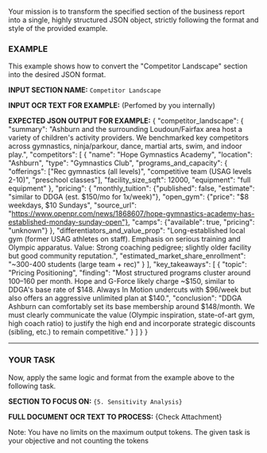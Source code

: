 Your mission is to transform the specified section of the business report into a single, highly structured JSON object, strictly following the format and style of the provided example.

### EXAMPLE ###
This example shows how to convert the "Competitor Landscape" section into the desired JSON format.

**INPUT SECTION NAME:** `Competitor Landscape`

**INPUT OCR TEXT FOR EXAMPLE:**
(Perfomed by you internally)

**EXPECTED JSON OUTPUT FOR EXAMPLE:**
{
  "competitor_landscape": {
    "summary": "Ashburn and the surrounding Loudoun/Fairfax area host a variety of children's activity providers. We benchmarked key competitors across gymnastics, ninja/parkour, dance, martial arts, swim, and indoor play.",
    "competitors": [
      {
        "name": "Hope Gymnastics Academy",
        "location": "Ashburn",
        "type": "Gymnastics Club",
        "programs_and_capacity": {
          "offerings": ["Rec gymnastics (all levels)", "competitive team (USAG levels 2-10)", "preschool classes"],
          "facility_size_sqft": 12000,
          "equipment": "full equipment"
        },
        "pricing": {
          "monthly_tuition": {"published": false, "estimate": "similar to DDGA (est. $150/mo for 1x/week)"},
          "open_gym": {"price": "$8 weekdays, $10 Sundays", "source_url": "https://www.openpr.com/news/1868607/hope-gymnastics-academy-has-established-monday-sunday-open"},
          "camps": {"available": true, "pricing": "unknown"}
        },
        "differentiators_and_value_prop": "Long-established local gym (former USAG athletes on staff). Emphasis on serious training and Olympic apparatus. Value: Strong coaching pedigree; slightly older facility but good community reputation.",
        "estimated_market_share_enrollment": "~300-400 students (large team + rec)"
      }
    ],
    "key_takeaways": [
      {
        "topic": "Pricing Positioning",
        "finding": "Most structured programs cluster around $100–$160 per month. Hope and G-Force likely charge ~$150, similar to DDGA's base rate of $148. Always In Motion undercuts with $96/week but also offers an aggressive unlimited plan at $140.",
        "conclusion": "DDGA Ashburn can comfortably set its base membership around $148/month. We must clearly communicate the value (Olympic inspiration, state-of-art gym, high coach ratio) to justify the high end and incorporate strategic discounts (sibling, etc.) to remain competitive."
      }
    ]
  }
}

---

### YOUR TASK ###
Now, apply the same logic and format from the example above to the following task.

**SECTION TO FOCUS ON:** `{5. Sensitivity Analysis}`

**FULL DOCUMENT OCR TEXT TO PROCESS:**
{Check Attachment}

Note: You have no limits on the maximum output tokens. The given task is your objective and not counting the tokens
